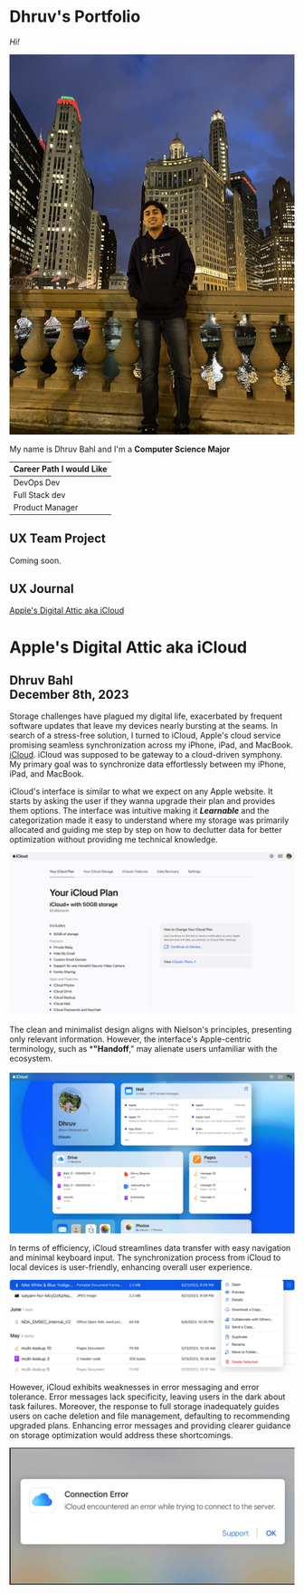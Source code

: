 # Dhruv's Portfolio

*Hi!* 

![Thats Me](https://github.com/UsabilityEngineering/ux-portfolio-dbahlgit/blob/master/assets/Dhruv.JPEG?raw=true)

My name is Dhruv Bahl and I'm a **Computer Science Major** 

| Career Path I would Like   |              
| -------------              | 
| DevOps Dev                 |  
| Full Stack dev             |  
| Product Manager            |
  


## UX Team Project

Coming soon.

## UX Journal

[Apple's Digital Attic aka iCloud](https://github.com/UsabilityEngineering/ux-portfolio-dbahlgit/blob/master/Journal.md)

# Apple's Digital Attic aka iCloud
## Dhruv Bahl <br> December 8th, 2023

Storage challenges have plagued my digital life, exacerbated by frequent software updates that leave my devices nearly bursting at the seams. In search of a stress-free solution, I turned to iCloud, Apple's cloud service promising seamless synchronization across my iPhone, iPad, and MacBook. [iCloud](https://www.apple.com/icloud/). iCloud was supposed to be gateway to a cloud-driven symphony. My primary goal was to synchronize data effortlessly between my iPhone, iPad, and MacBook. <br>

iCloud's interface is similar to what we expect on any Apple website. It starts by asking the user if they wanna upgrade their plan and provides them options. The interface was intuitive making it **_Learnable_** and the categorization made it easy to understand where my storage was primarily allocated and guiding me step by step on how to declutter data for better optimization without providing me technical knowledge.


![iCloud](https://github.com/UsabilityEngineering/ux-portfolio-dbahlgit/blob/master/assets/Screenshot%202023-10-13%20at%205.35.57%20PM.png) <br> 
<br> 
The clean and minimalist design aligns with Nielson's principles, presenting only relevant information. However, the interface's Apple-centric terminology, such as ***"Handoff**," may alienate users unfamiliar with the ecosystem.
<br> 
<br> ![icloud](https://github.com/UsabilityEngineering/ux-portfolio-dbahlgit/blob/master/assets/Screenshot%202023-10-13%20at%206.00.23%20PM.png)

In terms of efficiency, iCloud streamlines data transfer with easy navigation and minimal keyboard input. The synchronization process from iCloud to local devices is user-friendly, enhancing overall user experience.
<br>

![icloud](https://github.com/UsabilityEngineering/ux-portfolio-dbahlgit/blob/master/assets/Screenshot%202023-10-13%20at%206.28.49%20PM.png)

However, iCloud exhibits weaknesses in error messaging and error tolerance. Error messages lack specificity, leaving users in the dark about task failures. Moreover, the response to full storage inadequately guides users on cache deletion and file management, defaulting to recommending upgraded plans. Enhancing error messages and providing clearer guidance on storage optimization would address these shortcomings.

![icloud](https://github.com/UsabilityEngineering/ux-portfolio-dbahlgit/blob/master/assets/Screenshot%202023-10-13%20at%206.34.10%20PM.png)




